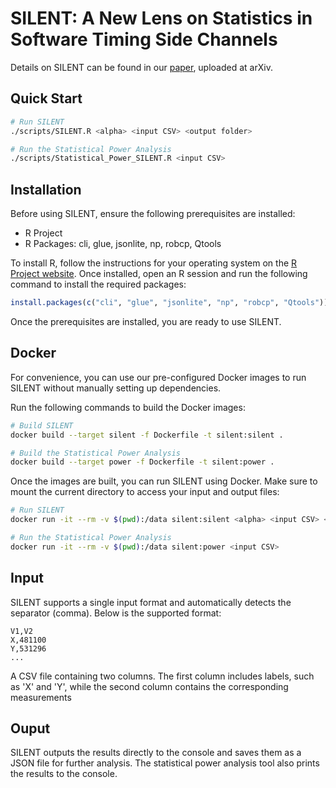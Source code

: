 # SILENT: A New Lens on Statistics in Software Timing Side Channels

Details on SILENT can be found in our [paper](https://arxiv.org/pdf/2504.19821), uploaded at arXiv.

## Quick Start

```bash
# Run SILENT
./scripts/SILENT.R <alpha> <input CSV> <output folder>

# Run the Statistical Power Analysis
./scripts/Statistical_Power_SILENT.R <input CSV>
```

## Installation

Before using SILENT, ensure the following prerequisites are installed:

- R Project
- R Packages: cli, glue, jsonlite, np, robcp, Qtools

To install R, follow the instructions for your operating system on the [R Project website](https://www.r-project.org/). Once installed, open an R session and run the following command to install the required packages:

```R
install.packages(c("cli", "glue", "jsonlite", "np", "robcp", "Qtools"))
```

Once the prerequisites are installed, you are ready to use SILENT.

## Docker

For convenience, you can use our pre-configured Docker images to run SILENT without manually setting up dependencies.

Run the following commands to build the Docker images:

```bash
# Build SILENT
docker build --target silent -f Dockerfile -t silent:silent .

# Build the Statistical Power Analysis
docker build --target power -f Dockerfile -t silent:power .
```

Once the images are built, you can run SILENT using Docker. Make sure to mount the current directory to access your input and output files:

```bash
# Run SILENT
docker run -it --rm -v $(pwd):/data silent:silent <alpha> <input CSV> <output folder>

# Run the Statistical Power Analysis
docker run -it --rm -v $(pwd):/data silent:power <input CSV>
```

## Input

SILENT supports a single input format and automatically detects the separator (comma). Below is the supported format:

```csv
V1,V2
X,481100
Y,531296
...
```

A CSV file containing two columns. The first column includes labels, such as 'X' and 'Y', while the second column contains the corresponding measurements

## Ouput

SILENT outputs the results directly to the console and saves them as a JSON file for further analysis. The statistical power analysis tool also prints the results to the console.
